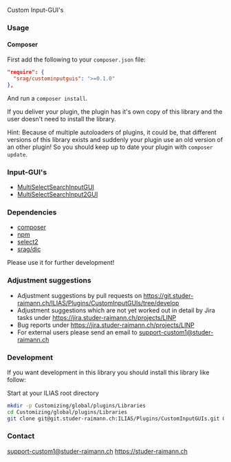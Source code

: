 Custom Input-GUI's

### Usage

#### Composer
First add the following to your `composer.json` file:
```json
"require": {
  "srag/custominputguis": ">=0.1.0"
},
```

And run a `composer install`.

If you deliver your plugin, the plugin has it's own copy of this library and the user doesn't need to install the library.

Hint: Because of multiple autoloaders of plugins, it could be, that different versions of this library exists and suddenly your plugin use an old version of an other plugin! So you should keep up to date your plugin with `composer update`.

### Input-GUI's
* [MultiSelectSearchInputGUI](./doc/MultiSelectSearchInputGUI.md)
* [MultiSelectSearchInput2GUI](./doc/MultiSelectSearchInput2GUI.md)

### Dependencies
* [composer](https://getcomposer.org)
* [npm](https://nodejs.org)
* [select2](https://www.npmjs.com/package/select2)
* [srag/dic](https://packagist.org/packages/srag/dic)

Please use it for further development!

### Adjustment suggestions
* Adjustment suggestions by pull requests on https://git.studer-raimann.ch/ILIAS/Plugins/CustomInputGUIs/tree/develop
* Adjustment suggestions which are not yet worked out in detail by Jira tasks under https://jira.studer-raimann.ch/projects/LINP
* Bug reports under https://jira.studer-raimann.ch/projects/LINP
* For external users please send an email to support-custom1@studer-raimann.ch

### Development
If you want development in this library you should install this library like follow:

Start at your ILIAS root directory
```bash
mkdir -p Customizing/global/plugins/Libraries
cd Customizing/global/plugins/Libraries
git clone git@git.studer-raimann.ch:ILIAS/Plugins/CustomInputGUIs.git CustomInputGUIs
```

### Contact
support-custom1@studer-raimann.ch
https://studer-raimann.ch
